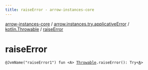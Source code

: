 ```yaml
---
title: raiseError - arrow-instances-core
---
```


[arrow-instances-core](../../index.html) / [arrow.instances.try.applicativeError](../index.html) / [kotlin.Throwable](index.html) / [raiseError](./raise-error.html)

# raiseError

`@JvmName("raiseError1") fun <A> `[`Throwable`](https://kotlinlang.org/api/latest/jvm/stdlib/kotlin/-throwable/index.html)`.raiseError(): Try<`[`A`](raise-error.html#A)`>`